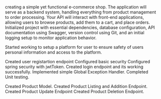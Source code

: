 creating a simple yet functional e-commerce shop. The application will
serve as a backend system, handling everything from product management to order processing.
Your API will interact with front-end applications, allowing users to browse products, add them to
a cart, and place orders.
Initialized project with essential dependencies, database configuration, API documentation using Swagger, version control using Git, and 
an initial logging setup to monitor application behavior.

Started working to setup a platform for user to ensure safety of users personal information 
and access to the platform.

Created user registartion endpoint
Configured basic security 
Configured spring security with jwtToken.
Created login endpoint and its working successfully.
Implemented simple Global Exception Handler.
Completed Unit testing.

Created Product Model.
Created Product Listing and Addition Endpoint.
Created Product Update Endpoint
Created Product Deletion Endpoint.

